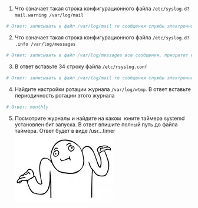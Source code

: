 1. Что означает такая строка конфигурационного файла `/etc/syslog.d?` `mail.warning /var/log/mail`
```sh
# Ответ: записывать в файл /var/log/mail те сообщения службы электронной почты, приоритет которых не ниже warning
```

2. Что означает такая строка конфигурационного файла `/etc/syslog.d?` `.info /var/log/messages`
```sh
# Ответ: записывать в файл /var/log/messages все сообщения, приоритет которых не ниже info
```

3. В ответ вставьте 34 строку файла `/etc/rsyslog.conf`
```sh
# Ответ: записывать в файл /var/log/mail те сообщения службы электронной почты, приоритет которых не ниже warning
```

4. Найдите настройки ротации журнала `/var/log/wtmp`. В ответ вставьте периодичность ротации этого журнала
```sh
# Ответ: monthly
```

5. Посмотрите журналы и найдите на каком  юните таймера systemd  установлен бит запуска. В ответ впишите полный путь до файла таймера. Ответ будет в виде /usr...timer
![Screenshots](https://github.com/ZyFun/RedOS_Tests/blob/main/img/hz2.jpeg?raw=true)